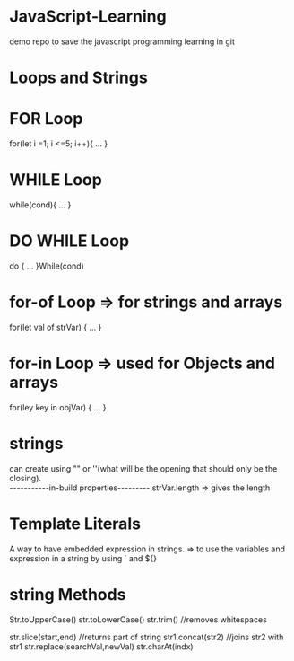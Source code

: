 # JavaScript-Learning
demo repo to save the javascript programming learning in git

# Loops and Strings

# FOR Loop
for(let i =1; i <=5; i++){ ... }

# WHILE Loop 
while(cond){ ... }

# DO WHILE Loop
do { ... }While(cond)

# for-of Loop => for strings and arrays 
for(let val of strVar) {
    ...
}

# for-in Loop => used for Objects and arrays
for(ley key in objVar) {
    ...
}

# strings
can create using "" or ''(what will be the opening that should only be the closing).
<br>
-----------in-build properties---------
strVar.length => gives the length

# Template Literals 
A way to have embedded expression in strings.
=> to use the variables and expression in a string by using ` and ${}

# string Methods
Str.toUpperCase()
str.toLowerCase()
str.trim() //removes whitespaces

str.slice(start,end) //returns part of string
str1.concat(str2) //joins str2 with str1
str.replace(searchVal,newVal)
str.charAt(indx)